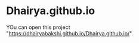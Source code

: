# Dhairya.github.io
YOu can open this project "https://dhairyabakshi.github.io/Dhairya.github.io/".
